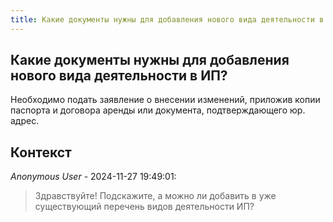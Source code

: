 ```yaml
---
title: Какие документы нужны для добавления нового вида деятельности в ИП?
---
```


## Какие документы нужны для добавления нового вида деятельности в ИП?

Необходимо подать заявление о внесении изменений, приложив копии паспорта и договора аренды или документа, подтверждающего юр. адрес.

## Контекст

_Anonymous User_ - 2024-11-27 19:49:01:

> Здравствуйте! Подскажите, а можно ли добавить в уже существующий перечень видов деятельности ИП?

